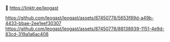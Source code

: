 🔗 https://linktr.ee/leogast


https://github.com/leogast/leogast/assets/87450778/5653f89d-a49b-4433-bbae-2ee1eef30307
https://github.com/leogast/leogast/assets/87450778/88138939-1151-4e9d-83cd-319a1a6ac408




<!--
**leogast/leogast** is a ✨ _special_ ✨ repository because its `README.md` (this file) appears on your GitHub profile.

Here are some ideas to get you started:

- 🔭 I’m currently working on ...
- 🌱 I’m currently learning ...
- 👯 I’m looking to collaborate on ...
- 🤔 I’m looking for help with ...
- 💬 Ask me about ...
- 📫 How to reach me: ...
- 😄 Pronouns: ...
- ⚡ Fun fact: ...
-->
